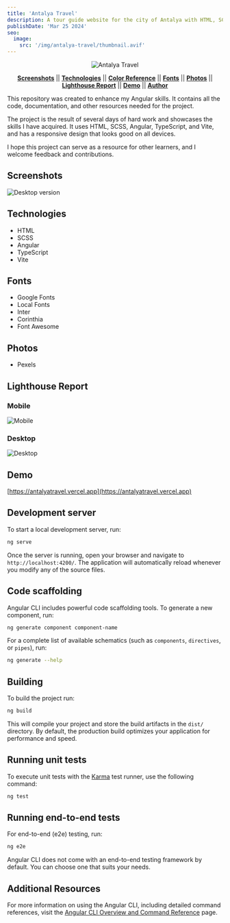 ```yaml
---
title: 'Antalya Travel'
description: A tour guide website for the city of Antalya with HTML, SCSS, Angular, and TypeScript technologies.
publishDate: 'Mar 25 2024'
seo:
  image:
    src: '/img/antalya-travel/thumbnail.avif'
---
```


<div align="center">
<img src ="/img/antalya-travel/thumbnail.avif" alt="Antalya Travel">
</div>

<div align="center">
  
[**Screenshots**](#screenshots) || [**Technologies**](#technologies) || [**Color Reference**](#color-reference) || [**Fonts**](#fonts) || [**Photos**](#photos) || [**Lighthouse Report**](#lighthouse-report) || [**Demo**](#demo) || [**Author**](#author)

</div>

This repository was created to enhance my Angular skills. It contains all the code, documentation, and other resources needed for the project.

The project is the result of several days of hard work and showcases the skills I have acquired. It uses HTML, SCSS, Angular, TypeScript, and Vite, and has a responsive design that looks good on all devices.

I hope this project can serve as a resource for other learners, and I welcome feedback and contributions.

## Screenshots
![Desktop version](/img/antalya-travel/responsive.avif)

## Technologies
- HTML
- SCSS
- Angular
- TypeScript
- Vite

## Fonts
- Google Fonts
- Local Fonts
- Inter
- Corinthia
- Font Awesome

## Photos
- Pexels

## Lighthouse Report
### Mobile
![Mobile](/img/antalya-travel/mobile-performance.avif)

### Desktop
![Desktop](/img/antalya-travel/desktop-performance.avif)

## Demo
[https://antalyatravel.vercel.app](https://antalyatravel.vercel.app)

## Development server

To start a local development server, run:

```bash
ng serve
```

Once the server is running, open your browser and navigate to `http://localhost:4200/`. The application will automatically reload whenever you modify any of the source files.

## Code scaffolding

Angular CLI includes powerful code scaffolding tools. To generate a new component, run:

```bash
ng generate component component-name
```

For a complete list of available schematics (such as `components`, `directives`, or `pipes`), run:

```bash
ng generate --help
```

## Building

To build the project run:

```bash
ng build
```

This will compile your project and store the build artifacts in the `dist/` directory. By default, the production build optimizes your application for performance and speed.

## Running unit tests

To execute unit tests with the [Karma](https://karma-runner.github.io) test runner, use the following command:

```bash
ng test
```

## Running end-to-end tests

For end-to-end (e2e) testing, run:

```bash
ng e2e
```

Angular CLI does not come with an end-to-end testing framework by default. You can choose one that suits your needs.

## Additional Resources

For more information on using the Angular CLI, including detailed command references, visit the [Angular CLI Overview and Command Reference](https://angular.dev/tools/cli) page.